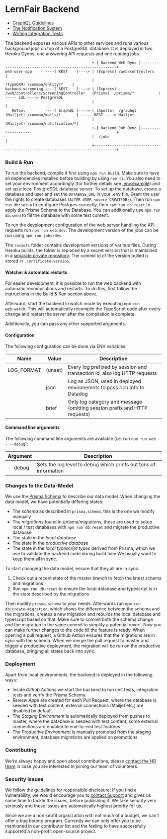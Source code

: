 # LernFair Backend

- [GraphQL Guidelines](graphql/README.md)
- [The Notification System](common/notification/README.md)
- [Writing Integration Tests](integration-tests/WRITING_TESTS.md)

The backend exposes various APIs to other services and runs various background jobs on top of a PostgreSQL database. 
It is deployed in two Heroku Dynos, one answering API requests and one running jobs. 

```
                                       +-[ Backend Web Dyno ]-----------------------------------------------------------+
web-user-app      ----[ REST    ]----> | (Express) /web/controllers                                                     |
                                       |                                                  (TypeORM) /common/entity/*    |
backend-screening ----[ REST    ]----> | (Express) /web/controllers/screeningController   (Prisma)  /prisma/*           | ----- SQL ----> PostgreSQL 
                                       |                                                                                |
   ReTool         ----[ GraphQL ]----> | (Apollo)  /graphql                             (Mailjet) /common/mails/*       | ----- REST ----> Mailjet        
                                       |                                                (Mailjet) /common/notification/*|
                                       +-[ Backend Job Dyno ]--------------------                                       +
                                       |  /jobs                                                                         |
                                       +--------------------------------------------------------------------------------+
```

### Build & Run

To run the backend, compile it first using `npm run build`. Make sure to have all dependencies installed before building by using `npm ci`. 
You also need to set your environment accordingly (for further details see [.env.example](.env.example)) and set up a local PostgreSQL database server.
To set up the database, create a database and user and set the `DATABASE_URL` in your .env file. Grant the user the rights to create databases (`ALTER USER <user> CREATEDB;`).
Then run `npm run db:setup` to configure Postgres correctly, then `npm run db:reset` to apply the Prisma Schema to the Database. You can additionally use `npm run db:seed` to fill the database with some test content.

To run the development configuration of the web server handling the API requests run `npm run web:dev`.
The development version of the jobs can be run using `npm run jobs:dev`.

The `/assets` folder contains development versions of various files. During Heroku builds, the folder is replaced by a secret version that is maintained in a [separate private repository](https://github.com/corona-school/coronaschool-certificate). The commit id of the version pulled is 
stored in `.certificate-version`. 

#### Watcher & automatic restarts

For easier development, it is possible to run the web backend with automatic recompilations and restarts.
To do this, first follow the instructions in the Build & Run section above.

Afterward, start the backend in watch mode by executing `npm run web:watch`.
This will automatically recompile the TypeScript code after every change and restart the server after the compilation is complete.

Additionally, you can pass any other supported arguments.

#### Configuration

The following configuration can be done via ENV variables:

| Name            | Value            | Description                                                                    |
|-----------------|------------------|--------------------------------------------------------------------------------|
| LOG_FORMAT      | (unset)          | Every log prefixed by session and transaction id, also log HTTP requests       |
|                 | json             | Log as JSON, used in deployed environemnts to pass rich info to Datadog        |
|                 | brief            | Only log category and message (omitting session prefix and HTTP requests)      |


#### Command line arguments

The following command line arguments are available (i.e. run `npm run web -- --debug`):

| Argument | Description                                                                        |
|----------|------------------------------------------------------------------------------------|
| \--debug | Sets the log level to debug which prints out tons of information                   |

### Changes to the Data-Model

We use the [Prisma Schema](https://www.prisma.io/docs/concepts/components/prisma-schema) to describe our data model.
When changing the data model, we have potentially differing states:
- The *schema* as described in `prisma.schema`, this is the one we modify manually
- The *migrations* found in /prisma/migrations, these are used to setup local / test databases with `npm run db:reset` and migrate the productive database
- The state in the *local database*
- The state in the *productive database*
- The state in the *local typescript types* derived from Prisma, which we use to validate the backend code during build time
We usually want to keep them all in sync.

To start changing the data model, ensure that they all are in sync:
1. Check out a recent state of the master branch to fetch the latest schema and migrations
2. Run `npm run db:reset` to ensure the local database and typescript is in the state described by the migrations

Then modify `prisma.schema` to your needs. Afterwards run `npm run db:create-migration`, which shows the difference between the schema and the migrations, creates a new migration and rebuilds the local database and typescript based on that. Make sure to commit both the schema change and the migration in the same commit to simplify a potential revert. Now you can make further changes to the code till the feature is ready. When opening a pull request, a Github Action ensures that the migrations are in sync with the schema. When we merge the pull request to master and trigger a productive deployment, the migration will be run on the productive database, bringing all states back into sync. 



### Deployment

Apart from local environments, the backend is deployed in the following ways:
- Inside *Github Actions* we start the backend to run unit tests, integration tests and verify the Prisma Schema
- *Review Apps* are created for each Pull Request, where the database is seeded with test content, external connections (Mailjet etc.) are disabled by default
- The *Staging Environment* is automatically deployed from pushes to master, where the database is seeded with test content, some external connections are enabled to end-to-end test features
- The *Productive Environment* is manually promoted from the staging environment, database migrations are applied on promotions


### Contributing

We're always happy and open about contributions, please  [contact the HR team](mailto:team@lern-fair.de) in case you are interested in joining our 
 team of volunteers. 
### Security Issues

We follow the guidelines for responsible disclosure:
If you find a vulnerability, we would encourage you to [contact Support](mailto:support@lern-fair.de) and gives us some time to tackle the issues, before publishing it.
We take security very seriously and these issues are automatically highest priority for us.

Since we are a non-profit organization with not much of a budget, we can't offer a bug bounty program.
Currently we can only offer you to be mentioned in our contributor list and the feeling to have successfully supported a non-profit open-source project.

